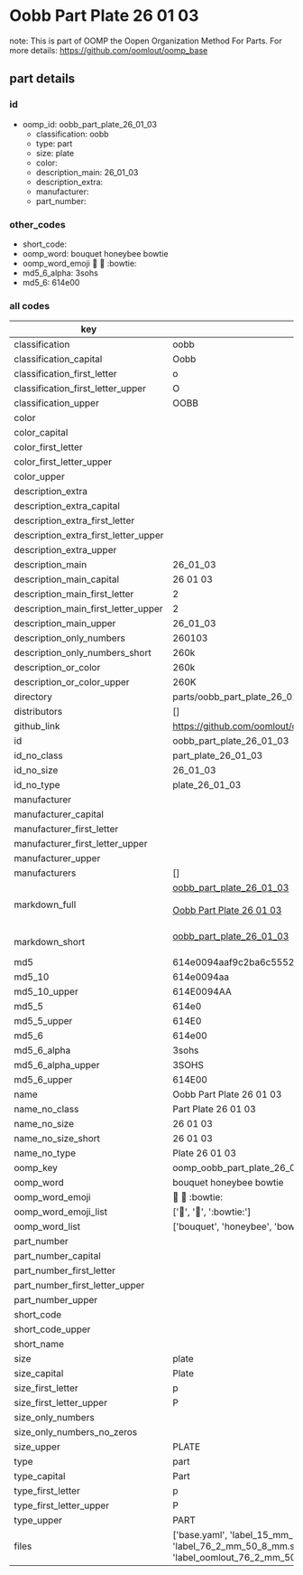 # Oobb Part Plate 26 01 03  

note: This is part of OOMP the Oopen Organization Method For Parts. For more details: https://github.com/oomlout/oomp_base

##  part details





### id
* oomp_id: oobb_part_plate_26_01_03
  * classification: oobb
  * type: part
  * size: plate
  * color: 
  * description_main: 26_01_03
  * description_extra: 
  * manufacturer: 
  * part_number: 

### other_codes
* short_code: 
* oomp_word: bouquet honeybee bowtie
* oomp_word_emoji :bouquet: :honeybee: :bowtie:
* md5_6_alpha: 3sohs
* md5_6: 614e00

### all codes 
| key | value |  
| --- | --- |  
| classification | oobb |  
| classification_capital | Oobb |  
| classification_first_letter | o |  
| classification_first_letter_upper | O |  
| classification_upper | OOBB |  
| color |  |  
| color_capital |  |  
| color_first_letter |  |  
| color_first_letter_upper |  |  
| color_upper |  |  
| description_extra |  |  
| description_extra_capital |  |  
| description_extra_first_letter |  |  
| description_extra_first_letter_upper |  |  
| description_extra_upper |  |  
| description_main | 26_01_03 |  
| description_main_capital | 26 01 03 |  
| description_main_first_letter | 2 |  
| description_main_first_letter_upper | 2 |  
| description_main_upper | 26_01_03 |  
| description_only_numbers | 260103 |  
| description_only_numbers_short | 260k |  
| description_or_color | 260k |  
| description_or_color_upper | 260K |  
| directory | parts/oobb_part_plate_26_01_03 |  
| distributors | [] |  
| github_link | https://github.com/oomlout/oomlout_oomp_part_src/tree/main/parts/oobb_part_plate_26_01_03/working |  
| id | oobb_part_plate_26_01_03 |  
| id_no_class | part_plate_26_01_03 |  
| id_no_size | 26_01_03 |  
| id_no_type | plate_26_01_03 |  
| manufacturer |  |  
| manufacturer_capital |  |  
| manufacturer_first_letter |  |  
| manufacturer_first_letter_upper |  |  
| manufacturer_upper |  |  
| manufacturers | [] |  
| markdown_full | [oobb_part_plate_26_01_03](https://github.com/oomlout/oomlout_oomp_part_src/tree/main/parts/oobb_part_plate_26_01_03/working)<br>[](https://github.com/oomlout/oomlout_oomp_part_src/tree/main/parts/oobb_part_plate_26_01_03/working)<br>[Oobb Part Plate 26 01 03](https://github.com/oomlout/oomlout_oomp_part_src/tree/main/parts/oobb_part_plate_26_01_03/working)<br><br> |  
| markdown_short | [oobb_part_plate_26_01_03](https://github.com/oomlout/oomlout_oomp_part_src/tree/main/parts/oobb_part_plate_26_01_03/working)<br><br> |  
| md5 | 614e0094aaf9c2ba6c5552309190e649 |  
| md5_10 | 614e0094aa |  
| md5_10_upper | 614E0094AA |  
| md5_5 | 614e0 |  
| md5_5_upper | 614E0 |  
| md5_6 | 614e00 |  
| md5_6_alpha | 3sohs |  
| md5_6_alpha_upper | 3SOHS |  
| md5_6_upper | 614E00 |  
| name | Oobb Part Plate 26 01 03 |  
| name_no_class | Part Plate 26 01 03 |  
| name_no_size | 26 01 03 |  
| name_no_size_short | 26 01 03 |  
| name_no_type | Plate 26 01 03 |  
| oomp_key | oomp_oobb_part_plate_26_01_03 |  
| oomp_word | bouquet honeybee bowtie |  
| oomp_word_emoji | :bouquet: :honeybee: :bowtie: |  
| oomp_word_emoji_list | [':bouquet:', ':honeybee:', ':bowtie:'] |  
| oomp_word_list | ['bouquet', 'honeybee', 'bowtie'] |  
| part_number |  |  
| part_number_capital |  |  
| part_number_first_letter |  |  
| part_number_first_letter_upper |  |  
| part_number_upper |  |  
| short_code |  |  
| short_code_upper |  |  
| short_name |  |  
| size | plate |  
| size_capital | Plate |  
| size_first_letter | p |  
| size_first_letter_upper | P |  
| size_only_numbers |  |  
| size_only_numbers_no_zeros |  |  
| size_upper | PLATE |  
| type | part |  
| type_capital | Part |  
| type_first_letter | p |  
| type_first_letter_upper | P |  
| type_upper | PART |  
| files | ['base.yaml', 'label_15_mm_30_mm.pdf', 'label_15_mm_30_mm.svg', 'label_76_2_mm_50_8_mm.pdf', 'label_76_2_mm_50_8_mm.svg', 'label_oomlout_76_2_mm_50_8_mm.pdf', 'label_oomlout_76_2_mm_50_8_mm.svg', 'readme.md', 'working.json', 'working.yaml'] |  
